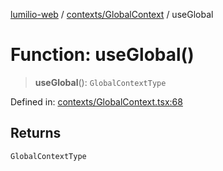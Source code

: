 [lumilio-web](../../../modules.md) / [contexts/GlobalContext](../index.md) / useGlobal

# Function: useGlobal()

> **useGlobal**(): `GlobalContextType`

Defined in: [contexts/GlobalContext.tsx:68](https://github.com/EdwinZhanCN/Lumilio-Photos/blob/130ee90cd12122a0d6ac1018d6d9ee450974d021/web/src/contexts/GlobalContext.tsx#L68)

## Returns

`GlobalContextType`
